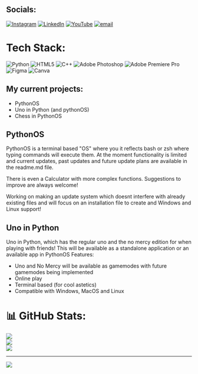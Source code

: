 ## Socials:
[![Instagram](https://img.shields.io/badge/Instagram-%23E4405F.svg?logo=Instagram&logoColor=white)](https://instagram.com/wiktor_m_21) [![LinkedIn](https://img.shields.io/badge/LinkedIn-%230077B5.svg?logo=linkedin&logoColor=white)](https://linkedin.com/in/Wiktor-m) [![YouTube](https://img.shields.io/badge/YouTube-%23FF0000.svg?logo=YouTube&logoColor=white)](https://youtube.com/@wiktor.m) [![email](https://img.shields.io/badge/Email-D14836?logo=gmail&logoColor=white)](mailto:wiktor.mmegger@gmail.com) 

# Tech Stack:
![Python](https://img.shields.io/badge/python-3670A0?style=for-the-badge&logo=python&logoColor=ffdd54) ![HTML5](https://img.shields.io/badge/html5-%23E34F26.svg?style=for-the-badge&logo=html5&logoColor=white) ![C++](https://img.shields.io/badge/c++-%2300599C.svg?style=for-the-badge&logo=c%2B%2B&logoColor=white) ![Adobe Photoshop](https://img.shields.io/badge/adobe%20photoshop-%2331A8FF.svg?style=for-the-badge&logo=adobe%20photoshop&logoColor=white) ![Adobe Premiere Pro](https://img.shields.io/badge/Adobe%20Premiere%20Pro-9999FF.svg?style=for-the-badge&logo=Adobe%20Premiere%20Pro&logoColor=white) ![Figma](https://img.shields.io/badge/figma-%23F24E1E.svg?style=for-the-badge&logo=figma&logoColor=white) ![Canva](https://img.shields.io/badge/Canva-%2300C4CC.svg?style=for-the-badge&logo=Canva&logoColor=white)

<h2 align="left">My current projects:</h2>

- PythonOS
- Uno in Python (and pythonOS)
- Chess in PythonOS

<h2>PythonOS</h2>
PythonOS is a terminal based "OS" where you it reflects bash or zsh where typing commands will execute them. At the moment functionality is limited and current updates, past updates and future update plans are available in the readme.md file.

There is even a Calculator with more complex functions.
Suggestions to improve are always welcome!

Working on making an update system which doesnt interfere with already existing files and will focus on an installation file to create and Windows and Linux support!

<h2>Uno in Python</h2>
Uno in Python, which has the regular uno and the no mercy edition for when playing with friends! This will be available as a standalone application or an available app in PythonOS
Features:

- Uno and No Mercy will be available as gamemodes with future gamemodes being implemented
- Online play
- Terminal based (for cool astetics)
- Compatible with Windows, MacOS and Linux


# 📊 GitHub Stats:
![](https://github-readme-stats.vercel.app/api?username=wiktor-M-21&theme=github_dark&hide_border=true&include_all_commits=true&count_private=true)<br/>
![](https://nirzak-streak-stats.vercel.app/?user=wiktor-M-21&theme=github_dark&hide_border=true)<br/>
![](https://github-readme-stats.vercel.app/api/top-langs/?username=wiktor-M-21&theme=github_dark&hide_border=true&include_all_commits=true&count_private=true&layout=compact)

---
[![](https://visitcount.itsvg.in/api?id=wiktor-M-21&icon=0&color=0)](https://visitcount.itsvg.in)

